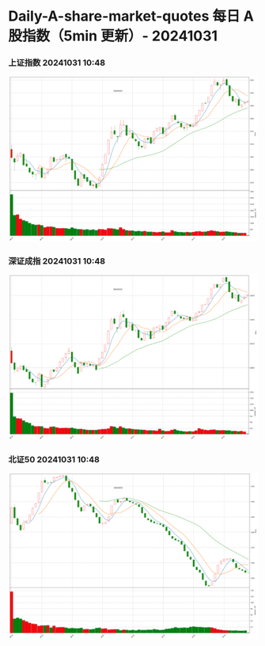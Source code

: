 
# Daily-A-share-market-quotes 每日 A 股指数（5min 更新）- 20241031

### 上证指数 20241031 10:48
![](./fig/2024/10/20241031-sh000001.png)

### 深证成指 20241031 10:48
![](./fig/2024/10/20241031-sz399001.png)

### 北证50 20241031 10:48
![](./fig/2024/10/20241031-bj899050.png)

